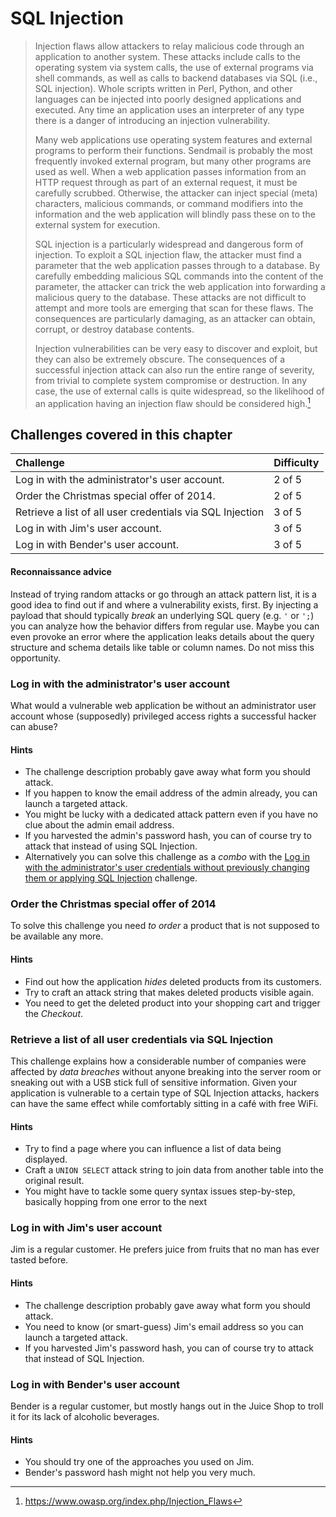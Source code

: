 # SQL Injection

> Injection flaws allow attackers to relay malicious code through an
> application to another system. These attacks include calls to the
> operating system via system calls, the use of external programs via
> shell commands, as well as calls to backend databases via SQL (i.e.,
> SQL injection). Whole scripts written in Perl, Python, and other
> languages can be injected into poorly designed applications and
> executed. Any time an application uses an interpreter of any type
> there is a danger of introducing an injection vulnerability.
>
> Many web applications use operating system features and external
> programs to perform their functions. Sendmail is probably the most
> frequently invoked external program, but many other programs are used
> as well. When a web application passes information from an HTTP
> request through as part of an external request, it must be carefully
> scrubbed. Otherwise, the attacker can inject special (meta)
> characters, malicious commands, or command modifiers into the
> information and the web application will blindly pass these on to the
> external system for execution.
>
> SQL injection is a particularly widespread and dangerous form of
> injection. To exploit a SQL injection flaw, the attacker must find a
> parameter that the web application passes through to a database. By
> carefully embedding malicious SQL commands into the content of the
> parameter, the attacker can trick the web application into forwarding
> a malicious query to the database. These attacks are not difficult to
> attempt and more tools are emerging that scan for these flaws. The
> consequences are particularly damaging, as an attacker can obtain,
> corrupt, or destroy database contents.
>
> Injection vulnerabilities can be very easy to discover and exploit,
> but they can also be extremely obscure. The consequences of a
> successful injection attack can also run the entire range of severity,
> from trivial to complete system compromise or destruction. In any
> case, the use of external calls is quite widespread, so the likelihood
> of an application having an injection flaw should be considered
> high.[^1]

## Challenges covered in this chapter

| Challenge                                                 | Difficulty |
|:----------------------------------------------------------|:-----------|
| Log in with the administrator's user account.             | 2 of 5     |
| Order the Christmas special offer of 2014.                | 2 of 5     |
| Retrieve a list of all user credentials via SQL Injection | 3 of 5     |
| Log in with Jim's user account.                           | 3 of 5     |
| Log in with Bender's user account.                        | 3 of 5     |

#### Reconnaissance advice

Instead of trying random attacks or go through an attack pattern list,
it is a good idea to find out if and where a vulnerability exists,
first. By injecting a payload that should typically _break_ an
underlying SQL query (e.g. `'` or `';`) you can analyze how the behavior
differs from regular use. Maybe you can even provoke an error where the
application leaks details about the query structure and schema details
like table or column names. Do not miss this opportunity.

### Log in with the administrator's user account

What would a vulnerable web application be without an administrator user
account whose (supposedly) privileged access rights a successful hacker
can abuse?

#### Hints

* The challenge description probably gave away what form you should
  attack.
* If you happen to know the email address of the admin already, you can
  launch a targeted attack.
* You might be lucky with a dedicated attack pattern even if you have no
  clue about the admin email address.
* If you harvested the admin's password hash, you can of course try to
  attack that instead of using SQL Injection.
* Alternatively you can solve this challenge as a _combo_ with the
  [Log in with the administrator's user credentials without previously changing them or applying SQL Injection](weak-security.md#log-in-with-the-administrators-user-credentials-without-previously-changing-them-or-applying-sql-injection)
  challenge.

### Order the Christmas special offer of 2014

To solve this challenge you need _to order_ a product that is not
supposed to be available any more.

#### Hints

* Find out how the application _hides_ deleted products from its
  customers.
* Try to craft an attack string that makes deleted products visible
  again.
* You need to get the deleted product into your shopping cart and
  trigger the _Checkout_.

### Retrieve a list of all user credentials via SQL Injection

This challenge explains how a considerable number of companies were
affected by _data breaches_ without anyone breaking into the server room
or sneaking out with a USB stick full of sensitive information. Given
your application is vulnerable to a certain type of SQL Injection
attacks, hackers can have the same effect while comfortably sitting in a
café with free WiFi.

#### Hints

* Try to find a page where you can influence a list of data being displayed.
* Craft a `UNION SELECT` attack string to join data from another table
  into the original result.
* You might have to tackle some query syntax issues step-by-step,
  basically hopping from one error to the next

### Log in with Jim's user account

Jim is a regular customer. He prefers juice from fruits that no man has
ever tasted before.

#### Hints

* The challenge description probably gave away what form you should
  attack.
* You need to know (or smart-guess) Jim's email address so you can
  launch a targeted attack.
* If you harvested Jim's password hash, you can of course try to attack
  that instead of SQL Injection.

### Log in with Bender's user account

Bender is a regular customer, but mostly hangs out in the Juice Shop to
troll it for its lack of alcoholic beverages.

#### Hints

* You should try one of the approaches you used on Jim.
* Bender's password hash might not help you very much.

[^1]: https://www.owasp.org/index.php/Injection_Flaws
